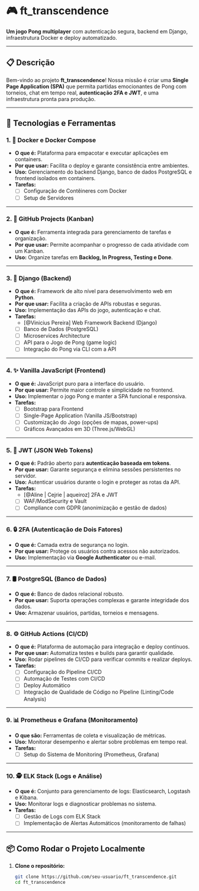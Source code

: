 # 🎮 ft_transcendence  
**Um jogo Pong multiplayer** com autenticação segura, backend em Django, infraestrutura Docker e deploy automatizado.

---

## 📋 Descrição  
Bem-vindo ao projeto **ft_transcendence**! Nossa missão é criar uma **Single Page Application (SPA)** que permita partidas emocionantes de Pong com torneios, chat em tempo real, **autenticação 2FA e JWT**, e uma infraestrutura pronta para produção.

---

## 🚀 Tecnologias e Ferramentas  

### 1. 🐋 Docker e Docker Compose  
- **O que é:** Plataforma para empacotar e executar aplicações em containers.  
- **Por que usar:** Facilita o deploy e garante consistência entre ambientes.  
- **Uso:** Gerenciamento do backend Django, banco de dados PostgreSQL e frontend isolados em containers.  
- **Tarefas:**
  - [ ] Configuração de Contêineres com Docker
  - [ ] Setup de Servidores

---

### 2. 🎯 GitHub Projects (Kanban)  
- **O que é:** Ferramenta integrada para gerenciamento de tarefas e organização.  
- **Por que usar:** Permite acompanhar o progresso de cada atividade com um Kanban.  
- **Uso:** Organize tarefas em **Backlog, In Progress, Testing e Done**.

---

### 3. 🐍 Django (Backend)  
- **O que é:** Framework de alto nível para desenvolvimento web em **Python**.  
- **Por que usar:** Facilita a criação de APIs robustas e seguras.  
- **Uso:** Implementação das APIs do jogo, autenticação e chat.  
- **Tarefas:**
  - [@Vinicius Pereira] Web Framework Backend (Django)
  - [ ] Banco de Dados (PostgreSQL)
  - [ ] Microservices Architecture
  - [ ] API para o Jogo de Pong (game logic)
  - [ ] Integração do Pong via CLI com a API

---

### 4. ✨ Vanilla JavaScript (Frontend)  
- **O que é:** JavaScript puro para a interface do usuário.  
- **Por que usar:** Permite maior controle e simplicidade no frontend.  
- **Uso:** Implementar o jogo Pong e manter a SPA funcional e responsiva.  
- **Tarefas:**
  - [ ] Bootstrap para Frontend
  - [ ] Single-Page Application (Vanilla JS/Bootstrap)
  - [ ] Customização do Jogo (opções de mapas, power-ups)
  - [ ] Gráficos Avançados em 3D (Three.js/WebGL)

---

### 5. 🔑 JWT (JSON Web Tokens)  
- **O que é:** Padrão aberto para **autenticação baseada em tokens**.  
- **Por que usar:** Garante segurança e elimina sessões persistentes no servidor.  
- **Uso:** Autenticar usuários durante o login e proteger as rotas da API.  
- **Tarefas:**
  - [@Aline | Cejrie | aqueiroz] 2FA e JWT
  - [ ] WAF/ModSecurity e Vault
  - [ ] Compliance com GDPR (anonimização e gestão de dados)

---

### 6. 🔒 2FA (Autenticação de Dois Fatores)  
- **O que é:** Camada extra de segurança no login.  
- **Por que usar:** Protege os usuários contra acessos não autorizados.  
- **Uso:** Implementação via **Google Authenticator** ou e-mail.

---

### 7. 🛢️ PostgreSQL (Banco de Dados)  
- **O que é:** Banco de dados relacional robusto.  
- **Por que usar:** Suporta operações complexas e garante integridade dos dados.  
- **Uso:** Armazenar usuários, partidas, torneios e mensagens.  

---

### 8. ⚙️ GitHub Actions (CI/CD)  
- **O que é:** Plataforma de automação para integração e deploy contínuos.  
- **Por que usar:** Automatiza testes e builds para garantir qualidade.  
- **Uso:** Rodar pipelines de CI/CD para verificar commits e realizar deploys.  
- **Tarefas:**
  - [ ] Configuração do Pipeline CI/CD
  - [ ] Automação de Testes com CI/CD
  - [ ] Deploy Automático
  - [ ] Integração de Qualidade de Código no Pipeline (Linting/Code Analysis)

---

### 9. 📊 Prometheus e Grafana (Monitoramento)  
- **O que são:** Ferramentas de coleta e visualização de métricas.  
- **Uso:** Monitorar desempenho e alertar sobre problemas em tempo real.  
- **Tarefas:**
  - [ ] Setup do Sistema de Monitoring (Prometheus, Grafana)

---

### 10. 🕵️ ELK Stack (Logs e Análise)  
- **O que é:** Conjunto para gerenciamento de logs: Elasticsearch, Logstash e Kibana.  
- **Uso:** Monitorar logs e diagnosticar problemas no sistema.  
- **Tarefas:**
  - [ ] Gestão de Logs com ELK Stack
  - [ ] Implementação de Alertas Automáticos (monitoramento de falhas)

---

## 📦 Como Rodar o Projeto Localmente  
1. **Clone o repositório:**
   ```bash
   git clone https://github.com/seu-usuario/ft_transcendence.git
   cd ft_transcendence

